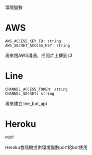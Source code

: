 環境變數

# AWS
```
AWS_ACCESS_KEY_ID: string
AWS_SECRET_ACCESS_KEY: string
```
用來跟AWS溝通，把照片上傳到s3

# Line
```
CHANNEL_ACCESS_TOKEN: string
CHANNEL_SECRET: string
```
用來建立line_bot_api

# Heroku
```
PORT
```
Heroku會隨機提供環境變數port給bot使用
